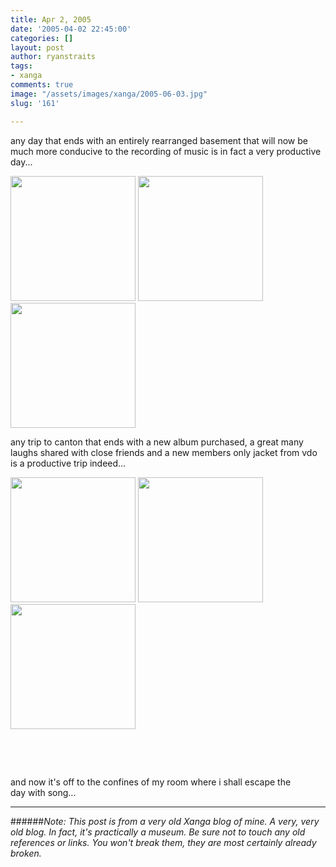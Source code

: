 ```yaml
---
title: Apr 2, 2005
date: '2005-04-02 22:45:00'
categories: []
layout: post
author: ryanstraits
tags:
- xanga
comments: true
image: "/assets/images/xanga/2005-06-03.jpg"
slug: '161'

---
```

any day that ends with an entirely rearranged basement that will now be much more conducive to the recording of music is in fact a very productive day...

<!-- break -->

<a href="http://i.xanga.com/bluestarmorning/100_0206.JPG" target="_new"><img src="http://i.xanga.com/bluestarmorning/t/100_0206.JPG" alt="" width="200" border="0" /></a> <a href="http://i.xanga.com/bluestarmorning/100_0205.JPG" target="_new"><img src="http://i.xanga.com/bluestarmorning/t/100_0205.JPG" alt="" width="200" border="0" /></a> <a href="http://i.xanga.com/bluestarmorning/100_0207.JPG" target="_new"><img src="http://i.xanga.com/bluestarmorning/t/100_0207.JPG" alt="" width="200" border="0" /></a>

any trip to canton that ends with a new album purchased, a great many laughs shared with close friends and a new members only jacket from vdo is a productive trip indeed...

<a href="http://i.xanga.com/bluestarmorning/100_0201-s.jpg" target="_new"><img src="http://i.xanga.com/bluestarmorning/t/100_0201-s.jpg" alt="" width="200" border="0" /></a> <a href="http://i.xanga.com/bluestarmorning/100_0198-s.jpg" target="_new"><img src="http://i.xanga.com/bluestarmorning/t/100_0198-s.jpg" alt="" width="200" border="0" /></a> <a href="http://i.xanga.com/bluestarmorning/100_0190-s.jpg" target="_new"><img src="http://i.xanga.com/bluestarmorning/t/100_0190-s.jpg" alt="" width="200" border="0" /></a>

&nbsp;

&nbsp;

and now it's off to the confines of my room where i shall escape the day with song...

---

######*Note: This post is from a very old Xanga blog of mine. A very, very old blog. In fact, it's practically a museum. Be sure not to touch any old references or links. You won't break them, they are most certainly already broken.*